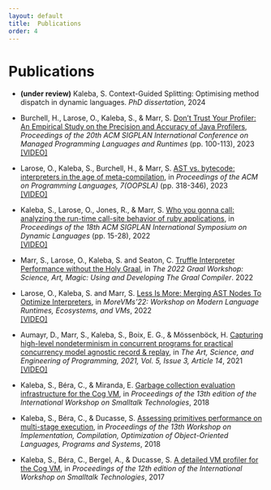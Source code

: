 ```yaml
---
layout: default
title:  Publications
order: 4
---
```


# Publications

- **(under review)** Kaleba, S. Context-Guided Splitting: Optimising method dispatch in dynamic languages. *PhD dissertation*, 2024

- Burchell, H., Larose, O., Kaleba, S., & Marr, S. [Don’t Trust Your Profiler: An Empirical Study on the Precision and Accuracy of Java Profilers](https://dl.acm.org/doi/abs/10.1145/3617651.3622985), *Proceedings of the 20th ACM SIGPLAN International Conference on Managed Programming Languages and Runtimes* (pp. 100-113), 2023  
[[VIDEO]](https://www.youtube.com/watch?v=lR5EAl_hYzs)

- Larose, O., Kaleba, S., Burchell, H., & Marr, S. [AST vs. bytecode: interpreters in the age of meta-compilation](https://kar.kent.ac.uk/102817/), in *Proceedings of the ACM on Programming Languages, 7(OOPSLA)* (pp. 318-346), 2023  
[[VIDEO]](https://www.youtube.com/watch?v=qBQ0QZ6-RWw)

- Kaleba, S., Larose, O., Jones, R., & Marr, S. [Who you gonna call: analyzing the run-time call-site behavior of ruby applications](https://kar.kent.ac.uk/97522/1/main.pdf), in *Proceedings of the 18th ACM SIGPLAN International Symposium on Dynamic Languages* (pp. 15-28), 2022  
[[VIDEO]](https://www.youtube.com/watch?v=rfgG2O21kaY&t=199s)

- Marr, S., Larose, O., Kaleba, S. and Seaton, C. [Truffle Interpreter Performance without the Holy Graal](https://graalworkshop.github.io/2022/slides/3_Truffle_Interpreter_Performance_without_the_Holy_Graal.pdf), in *The 2022 Graal Workshop: Science, Art, Magic: Using and Developing The Graal Compiler*. 2022 

- Larose, O., Kaleba, S. and Marr, S. [Less Is More: Merging AST Nodes To Optimize Interpreters](https://kar.kent.ac.uk/93936/), in *MoreVMs’22: Workshop on Modern Language Runtimes, Ecosystems, and VMs*, 2022  
[[VIDEO]](https://www.youtube.com/watch?v=5qLD1NmkkE4)

- Aumayr, D., Marr, S., Kaleba, S., Boix, E. G., & Mössenböck, H. [Capturing high-level nondeterminism in concurrent programs for practical concurrency model agnostic record & replay](https://kar.kent.ac.uk/86718/), in *The Art, Science, and Engineering of Programming, 2021, Vol. 5, Issue 3, Article 14*, 2021  
[[VIDEO]](https://www.youtube.com/watch?v=MgZwb17Krsc)

- Kaleba, S., Béra, C., & Miranda, E. [Garbage collection evaluation infrastructure for the Cog VM](https://hal.science/hal-01874947/file/paper.pdf), in *Proceedings of the 13th edition of the International Workshop on Smalltalk Technologies*, 2018

- Kaleba, S., Béra, C., & Ducasse, S. [Assessing primitives performance on multi-stage execution](https://hal.science/hal-01874946/document), in *Proceedings of the 13th Workshop on Implementation, Compilation, Optimization of Object-Oriented Languages, Programs and Systems*, 2018

- Kaleba, S., Béra, C., Bergel, A., & Ducasse, S. [A detailed VM profiler for the Cog VM](https://hal.science/hal-01585754), in *Proceedings of the 12th edition of the International Workshop on Smalltalk Technologies*, 2017


